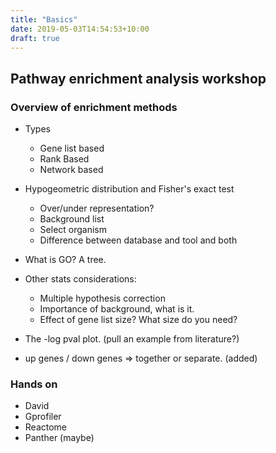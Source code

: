 ```yaml
---
title: "Basics"
date: 2019-05-03T14:54:53+10:00
draft: true
---
```

## Pathway enrichment analysis workshop

### Overview of enrichment methods
- Types
    - Gene list based
    - Rank Based
    - Network based
- Hypogeometric distribution and Fisher's exact test 
    - Over/under representation?
    - Background list
    - Select organism
    - Difference between database and tool and both
- What is GO? A tree.
- Other stats considerations:
    - Multiple hypothesis correction
    - Importance of background, what is it.
    - Effect of gene list size? What size do you need?

- The -log pval plot. (pull an example from literature?) 
- up genes / down genes => together or separate. (added)

### Hands on
- David
- Gprofiler
- Reactome
- Panther (maybe)



